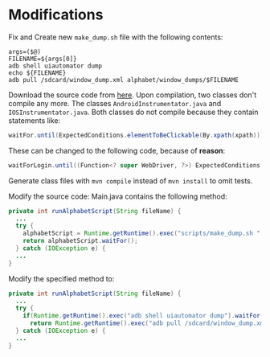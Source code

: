 # Modifications

Fix and Create new `make_dump.sh` file with the following contents:

```shell
args=($@)
FILENAME=${args[0]}
adb shell uiautomator dump
echo ${FILENAME}
adb pull /sdcard/window_dump.xml alphabet/window_dumps/$FILENAME  
```

Download the source code from [here](https://github.com/bunqcom/fsm-learner). Upon compilation, two classes don't compile any more. The classes `AndroidInstrumentator.java` and `IOSInstrumentator.java`.  Both classes do not compile because they contain statements like:
```java
waitFor.until(ExpectedConditions.elementToBeClickable(By.xpath(xpath)));
```
These can be changed to the following code, because of **reason**:

```java
waitForLogin.until((Function<? super WebDriver, ?>) ExpectedConditions.elementToBeClickable(By.id("com.myApp.android:id/myBtn")));
```

Generate class files with `mvn compile` instead of `mvn install` to omit tests.

Modify the source code: Main.java contains the following method:
```java
private int runAlphabetScript(String fileName) {
  ...
  try {
    alphabetScript = Runtime.getRuntime().exec("scripts/make_dump.sh " + fileName);
    return alphabetScript.waitFor();
  } catch (IOException e) {
  ...
}
```

Modify the specified method to:
```java
private int runAlphabetScript(String fileName) {
  ...
  try {
    if(Runtime.getRuntime().exec("adb shell uiautomator dump").waitFor() >= 0)
      return Runtime.getRuntime().exec("adb pull /sdcard/window_dump.xml alphabet/window_dumps/" + fileName).waitFor();
  } catch (IOException e) {
  ...
}
```
